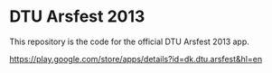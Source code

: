 DTU Arsfest 2013
=======

This repository is the code for the official DTU Arsfest 2013 app. 

https://play.google.com/store/apps/details?id=dk.dtu.arsfest&hl=en
